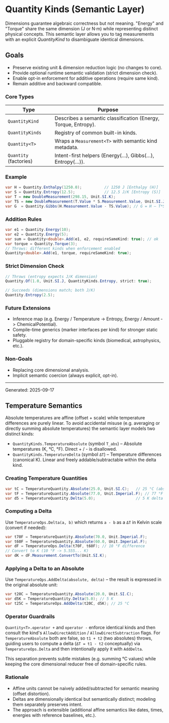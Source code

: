 # Quantity Kinds (Semantic Layer)

Dimensions guarantee algebraic correctness but not meaning. "Energy" and "Torque" share the same dimension (J or N·m) while representing distinct physical concepts. This semantic layer allows you to tag measurements with an explicit *QuantityKind* to disambiguate identical dimensions.

## Goals

* Preserve existing unit & dimension reduction logic (no changes to core).
* Provide optional runtime semantic validation (strict dimension check).
* Enable opt-in enforcement for additive operations (require same kind).
* Remain additive and backward compatible.

### Core Types

| Type | Purpose |
|------|---------|
| `QuantityKind` | Describes a semantic classification (Energy, Torque, Entropy). |
| `QuantityKinds` | Registry of common built-in kinds. |
| `Quantity<T>` | Wraps a `Measurement<T>` with semantic kind metadata. |
| `Quantity` (factories) | Intent-first helpers (Energy(…), Gibbs(…), Entropy(…)). |

### Example

```csharp
var H = Quantity.Enthalpy(1250.0);          // 1250 J [Enthalpy (H)]
var S = Quantity.Entropy(12.5);             // 12.5 J/K [Entropy (S)]
var T = new DoubleMeasurement(298.15, Unit.SI.K);
var TS = new DoubleMeasurement(T.Value * S.Measurement.Value, Unit.SI.J);
var G  = Quantity.Gibbs(H.Measurement.Value - TS.Value); // G = H – T*S
```

### Addition Rules

```csharp
var e1 = Quantity.Energy(10);
var e2 = Quantity.Energy(5);
var sum = Quantity<double>.Add(e1, e2, requireSameKind: true); // ok
var torque = Quantity.Torque(3);
// Throws: different kinds when enforcement enabled
Quantity<double>.Add(e1, torque, requireSameKind: true);
```

### Strict Dimension Check

```csharp
// Throws (entropy expects J/K dimension)
Quantity.Of(1.0, Unit.SI.J, QuantityKinds.Entropy, strict: true);

// Succeeds (dimensions match; both J/K)
Quantity.Entropy(2.5);
```

### Future Extensions

* Inference map (e.g. Energy / Temperature -> Entropy, Energy / Amount -> ChemicalPotential).
* Compile-time generics (marker interfaces per kind) for stronger static safety.
* Pluggable registry for domain-specific kinds (biomedical, astrophysics, etc.).

### Non-Goals

* Replacing core dimensional analysis.
* Implicit semantic coercion (always explicit, opt-in).

---
Generated: 2025-09-17

## Temperature Semantics

Absolute temperatures are affine (offset + scale) while temperature differences are purely linear. To avoid accidental misuse (e.g. averaging or directly summing absolute temperatures) the semantic layer models two distinct kinds:

* `QuantityKinds.TemperatureAbsolute` (symbol `T_abs`) – Absolute temperatures (K, °C, °F). Direct + / - is disallowed.
* `QuantityKinds.TemperatureDelta` (symbol `ΔT`) – Temperature differences (canonical K). Linear and freely addable/subtractable within the delta kind.

### Creating Temperature Quantities

```csharp
var tC = TemperatureQuantity.Absolute(25.0, Unit.SI.C);   // 25 °C (absolute)
var tF = TemperatureQuantity.Absolute(77.0, Unit.Imperial.F); // 77 °F (absolute)
var d5 = TemperatureQuantity.Delta(5.0);                  // 5 K delta (ΔT)
```

### Computing a Delta

Use `TemperatureOps.Delta(a, b)` which returns `a - b` as a `ΔT` in Kelvin scale (convert if needed):

```csharp
var t70F = TemperatureQuantity.Absolute(70.0, Unit.Imperial.F);
var t60F = TemperatureQuantity.Absolute(60.0, Unit.Imperial.F);
var dF = TemperatureOps.Delta(t70F, t60F); // 10 °F difference
// Convert to K (10 °F -> 5.555... K)
var dK = dF.Measurement.ConvertTo(Unit.SI.K);
```

### Applying a Delta to an Absolute

Use `TemperatureOps.AddDelta(absolute, delta)` – the result is expressed in the original absolute unit:

```csharp
var t20C = TemperatureQuantity.Absolute(20.0, Unit.SI.C);
var d5K = TemperatureQuantity.Delta(5.0); // 5 K
var t25C = TemperatureOps.AddDelta(t20C, d5K); // 25 °C
```

### Operator Guardrails

`Quantity<T>.operator +` and `operator -` enforce identical kinds and then consult the kind's `AllowDirectAddition` / `AllowDirectSubtraction` flags. For `TemperatureAbsolute` both are false, so `t1 + t2` (two absolutes) throws, guiding users to compute a delta (`ΔT = t1 - t2` conceptually) via `TemperatureOps.Delta` and then intentionally apply it with `AddDelta`.

This separation prevents subtle mistakes (e.g. summing °C values) while keeping the core dimensional reducer free of domain-specific rules.

### Rationale

* Affine units cannot be naively added/subtracted for semantic meaning (offset distortion).
* Deltas are dimensionally identical but semantically distinct; modeling them separately preserves intent.
* The approach is extensible (additional affine semantics like dates, times, energies with reference baselines, etc.).

